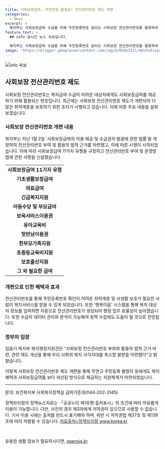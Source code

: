 ```yaml
---
title: 사회보장급여, 주민번호 불필요! 전산관리번호 제도 개편
categories:
  - News
excerpt: >
  복지부는 사회보장급여 수급을 위해 주민등록번호 없이도 사회보장 전산관리번호를 활용하여 복지 서비스를 제공한다고 밝혔다. 이로써 주민등록번호 확인이 어려운 취약계층과 성폭력, 가정폭력 피해자 등에게도 다양한 복지 혜택과 사회보장급여가 가능해졌으며, 전산관리번호를 통해 복지급여 중복 수급 방지와 수급자 데이터 관리가 가능해졌다고 전했다. 또한, 이를 통해 사회보장정보시스템 행복이음의 기능이 개선되어 업무 효율성이 높아졌으며, 관련 정책 수립에 도움이 될 것으로 예상된다.
feature_text: >
  ## info 실시간 뉴스 속보입니다.

  복지부는 사회보장급여 수급을 위해 주민등록번호 없이도 사회보장 전산관리번호를 활용하여 복지 서비스를 제공한다고 밝혔다. 이로써 주민등록번호 확인이 어려운 취약계층과 성폭력, 가정폭력 피해자 등에게도 다양한 복지 혜택과 사회보장급여가 가능해졌으며, 전산관리번호를 통해 복지급여 중복 수급 방지와 수급자 데이터 관리가 가능해졌다고 전했다. 또한, 이를 통해 사회보장정보시스템 행복이음의 기능이 개선되어 업무 효율성이 높아졌으며, 관련 정책 수립에 도움이 될 것으로 예상된다.
image: 'https://blogger.googleusercontent.com/img/b/R29vZ2xl/AVvXsEixyZcFfHzMRdzZMjFBmAUKJYCLCGyLL1o632UiGVXcaFdKo_bkvkuCioo0uUKlGfBVcT3P84aROyZIXSBEx3Aw5nCQ3pTgDom1WDC4m8eifvWiAmWEEVb4x6G_l8C0QH225ldMjyaFvpxGEBGNO37VmDTDMHGhJPq73UglMfDca1-0aw/s1600/blogspot.png'
---
```


<p><img src="https://blogger.googleusercontent.com/img/b/R29vZ2xl/AVvXsEixyZcFfHzMRdzZMjFBmAUKJYCLCGyLL1o632UiGVXcaFdKo_bkvkuCioo0uUKlGfBVcT3P84aROyZIXSBEx3Aw5nCQ3pTgDom1WDC4m8eifvWiAmWEEVb4x6G_l8C0QH225ldMjyaFvpxGEBGNO37VmDTDMHGhJPq73UglMfDca1-0aw/s1600/blogspot.png" alt="info 속보" /></p>

<h2 data-ke-size="size26">사회보장 전산관리번호 제도</h2>

<p data-ke-size="size16">사회보장 전산관리번호는 복지급여 수급이 어려운 대상자에게도 사회보장급여를 제공하기 위해 활용되는 번호입니다. 최근에는 사회보장 전산관리번호 제도가 개편되어 더 많은 취약계층을 보호하기 위한 조치가 시행되고 있습니다. 이에 따른 주요 내용을 살펴보겠습니다.</p>

<h3 data-ke-size="size23">사회보장 전산관리번호 개편 내용</h3>

<p data-ke-size="size16">복지부는 지난 1월 2일 ‘사회보장급여의 이용·제공 및 수급권자 발굴에 관한 법률’을 개정하여 전산관리번호 부여 및 활용의 법적 근거를 마련했고, 이에 따른 시행이 시작되었습니다. 이에 따라 사회보장급여 11가지 유형을 규정하고 전산관리번호 부여 및 운영방법에 관한 사항을 신설했습니다.</p>

<table>
    <tr>
        <td style="text-align: center; height: 17px;"><b>사회보장급여 11가지 유형</b></td>
    </tr>
    <tr>
        <td style="text-align: center; height: 17px;"><b>기초생활보장급여</b></td>
    </tr>
    <tr>
        <td style="text-align: center; height: 17px;"><b>의료급여</b></td>
    </tr>
    <tr>
        <td style="text-align: center; height: 17px;"><b>긴급복지지원</b></td>
    </tr>
    <tr>
        <td style="text-align: center; height: 17px;"><b>아동수당 및 부모급여</b></td>
    </tr>
    <tr>
        <td style="text-align: center; height: 17px;"><b>보육서비스이용권</b></td>
    </tr>
    <tr>
        <td style="text-align: center; height: 17px;"><b>유아교육비</b></td>
    </tr>
    <tr>
        <td style="text-align: center; height: 17px;"><b>첫만남이용권</b></td>
    </tr>
    <tr>
        <td style="text-align: center; height: 17px;"><b>한부모가족지원</b></td>
    </tr>
    <tr>
        <td style="text-align: center; height: 17px;"><b>초중등교육비지원</b></td>
    </tr>
    <tr>
        <td style="text-align: center; height: 17px;"><b>보호출산지원</b></td>
    </tr>
    <tr>
        <td style="text-align: center; height: 17px;"><b>그 외 필요한 급여</b></td>
    </tr>
</table>

<h3 data-ke-size="size23">개편으로 인한 혜택과 효과</h3>

<p data-ke-size="size16">전산관리번호를 통해 주민등록번호 확인이 어려운 취약계층 및 사생활 보호가 필요한 사람이 복지서비스를 받을 수 있게 되었습니다. 또한 '행복이음' 시스템을 통해 복지 대상자 정보를 입력하면 자동으로 전산관리번호가 생성되어 행정 업무 효율성이 높아졌습니다. 또한 수급자 데이터 관리와 분석이 가능해져 정책 수립에도 도움이 될 것으로 전망됩니다.</p>

<h3 data-ke-size="size23">정부의 입장</h3>

<p data-ke-size="size16">임을기 복지부 복지행정지원관은 “사회보장 전산관리번호 부여와 활용의 법적 근거 마련, 관련 제도 개선을 통해 우리 사회의 복지 사각지대를 축소할 발판을 마련했다”고 밝혔습니다.</p>

<p data-ke-size="size16">이렇게 사회보장 전산관리번호 제도 개편을 통해 무연고·주민등록 불명자 등에게도 복지 혜택과 사회보장급여를 보다 개선된 방식으로 제공하는 지원체계가 마련되었습니다.</p>

<hr>

<p data-ke-size="size16">문의: 보건복지부 사회복지정책실 급여기준과(044-202-3145)</p>

<p data-ke-size="size16">정책브리핑의 정책뉴스자료는 「공공누리 제1유형:출처표시」의 조건에 따라 자유롭게 이용이 가능합니다. 다만, 사진의 경우 제3자에게 저작권이 있으므로 사용할 수 없습니다. 기사 이용 시에는 출처를 반드시 표기해야 하며, 위반 시 저작권법 제37조 및 제138조에 따라 처벌될 수 있습니다. <span><a href="https://www.korea.kr/news/policyNewsView.do?newsId=156384469" target="_blank">자료출처=정책브리핑 www.korea.kr</a></span></p>

<p data-ke-size="size16">&nbsp;</p>
유용한 생활 정보가 필요하시다면, <a href="https://opensis.kr" rel="dofollow">opensis.kr</a>


